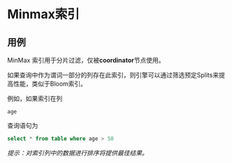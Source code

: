 
# Minmax索引

## 用例

MinMax 索引用于分片过滤，仅被**coordinator**节点使用。

如果查询中作为谓词一部分的列存在此索引，则引擎可以通过筛选预定Splits来提高性能，类似于Bloom索引。

例如，如果索引在列

`age`

查询语句为

```sql
select * from table where age > 50
```

*提示：对索引列中的数据进行排序将提供最佳结果。*
